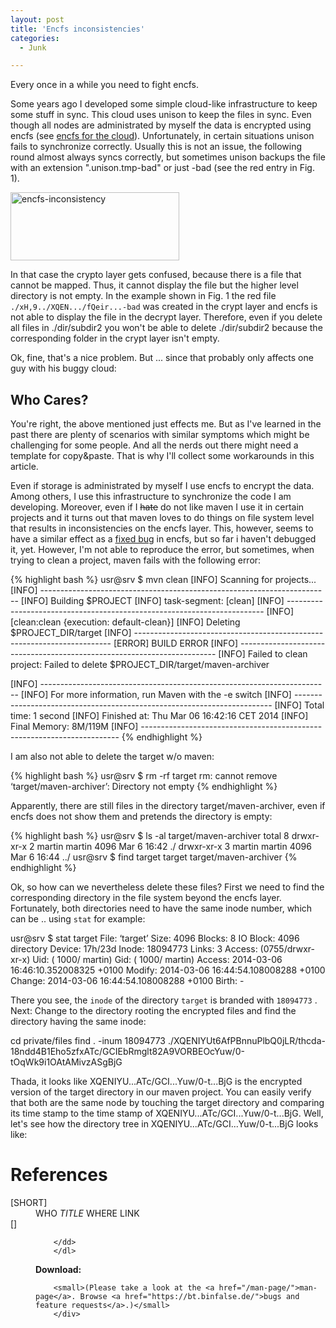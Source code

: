 ```yaml
---
layout: post
title: 'Encfs inconsistencies'
categories:
  - Junk

---
```


Every once in a while you need to fight encfs.


Some years ago I developed some simple cloud-like infrastructure to keep some stuff in sync.
This cloud uses unison to keep the files in sync.
Even though all nodes are administrated by myself the data is encrypted using encfs (see <a href="/2013/01/encfs-transparent-crypto-overlay/#encfscloud" title="encfs: transparent crypto overlay">encfs for the cloud</a>).
Unfortunately, in certain situations unison fails to synchronize correctly.
Usually this is not an issue, the following round almost always syncs correctly, but sometimes unison backups the file with an extension ".unison.tmp-bad" or just -bad (see the red entry in Fig. 1).

<a href="/wp-content/uploads/2014/03/encfs-inconsistency.png"><img src="/wp-content/uploads/2014/03/encfs-inconsistency-270x109.png" alt="encfs-inconsistency" width="270" height="109" class="alignright size-medium wp-image-5120" /></a>

In that case the crypto layer gets confused, because there is a file that cannot be mapped.
Thus, it cannot display the file but the higher level directory is not empty.
In the example shown in Fig. 1 the red file  `./xH,9../XQEN.../fQeir...-bad`  was created in the crypt layer and encfs is not able to display the file in the decrypt layer.
Therefore, even if you delete all files in ./dir/subdir2 you won't be able to delete ./dir/subdir2 because the corresponding folder in the crypt layer isn't empty.

Ok, fine, that's a nice problem. But ... since that probably only affects one guy with his buggy cloud:

<h2>Who Cares?</h2>
You're right, the above mentioned just effects me.
But as I've learned in the past there are plenty of scenarios with similar symptoms which might be challenging for some people.
And all the nerds out there might need a template for copy&paste.
That is why I'll collect some workarounds in this article.







Even if storage is administrated by myself I use encfs to encrypt the data.
Among others, I use this infrastructure to synchronize the code I am developing.
Moreover, even if I <del datetime="2014-03-06T11:02:28+00:00">hate</del> do not like maven I use it in certain projects and it turns out that maven loves to do things on file system level that results in inconsistencies on the encfs layer.
This, however, seems to have a similar effect as a <a href="https://bugs.launchpad.net/ubuntu/+source/encfs/+bug/160214">fixed bug</a> in encfs, but so far i haven't debugged it, yet.
However, I'm not able to reproduce the error, but sometimes, when trying to clean a project, maven fails with the following error:



{% highlight bash %}
usr@srv $ mvn clean
[INFO] Scanning for projects...
[INFO] ------------------------------------------------------------------------
[INFO] Building $PROJECT
[INFO]    task-segment: [clean]
[INFO] ------------------------------------------------------------------------
[INFO] [clean:clean {execution: default-clean}]
[INFO] Deleting $PROJECT_DIR/target
[INFO] ------------------------------------------------------------------------
[ERROR] BUILD ERROR
[INFO] ------------------------------------------------------------------------
[INFO] Failed to clean project: Failed to delete $PROJECT_DIR/target/maven-archiver

[INFO] ------------------------------------------------------------------------
[INFO] For more information, run Maven with the -e switch
[INFO] ------------------------------------------------------------------------
[INFO] Total time: 1 second
[INFO] Finished at: Thu Mar 06 16:42:16 CET 2014
[INFO] Final Memory: 8M/119M
[INFO] ------------------------------------------------------------------------
{% endhighlight %}



I am also not able to delete the target w/o maven:



{% highlight bash %}
usr@srv $ rm -rf target
rm: cannot remove ‘target/maven-archiver’: Directory not empty
{% endhighlight %}



Apparently, there are still files in the directory target/maven-archiver, even if encfs does not show them and pretends the directory is empty:



{% highlight bash %}
usr@srv $ ls -al target/maven-archiver
total 8
drwxr-xr-x 2 martin martin 4096 Mar  6 16:42 ./
drwxr-xr-x 3 martin martin 4096 Mar  6 16:44 ../
usr@srv $ find target
target
target/maven-archiver
{% endhighlight %}



Ok, so how can we nevertheless delete these files?
First we need to find the corresponding directory in the file system beyond the encfs layer.
Fortunately, both directories need to have the same inode number, which can be .. using  `stat`  for example:

usr@srv $ stat target
  File: ‘target’
  Size: 4096            Blocks: 8          IO Block: 4096   directory
Device: 17h/23d Inode: 18094773    Links: 3
Access: (0755/drwxr-xr-x)  Uid: ( 1000/  martin)   Gid: ( 1000/  martin)
Access: 2014-03-06 16:46:10.352008325 +0100
Modify: 2014-03-06 16:44:54.108008288 +0100
Change: 2014-03-06 16:44:54.108008288 +0100
 Birth: -


There you see, the  `inode`  of the directory  `target`  is branded with  `18094773` .
Next: Change to the directory rooting the encrypted files and find the directory having the same inode:

cd private/files
find . -inum 18094773
./XQENIYUt6AfPBnnuPlbQ0jLR/thcda-18ndd4B1Eho5zfxATc/GCIEbRmglt82A9VORBEOcYuw/0-tOqWk9i1OAtAMivzASgBjG

Thada, it looks like XQENIYU...ATc/GCI...Yuw/0-t...BjG is the encrypted version of the target directory in our maven project.
You can easily verify that both are the same node by touching the target directory and comparing its time stamp to the time stamp of XQENIYU...ATc/GCI...Yuw/0-t...BjG.
Well, let's see how the directory tree in XQENIYU...ATc/GCI...Yuw/0-t...BjG looks like:



<h1>References</h1>
		<dl>
		<dt><a name='SHORT'>[SHORT]</a></dt>
		<dd>WHO
		<em>TITLE</em>
		WHERE
		LINK
		</dd>
		<dt><a name=''>[]</a></dt>
		<dd>
		<em></em>


		</dd>
		</dl>

<div class="download"><strong>Download:</strong>

		<small>(Please take a look at the <a href="/man-page/">man-page</a>. Browse <a href="https://bt.binfalse.de/">bugs and feature requests</a>.)</small>
		</div>
